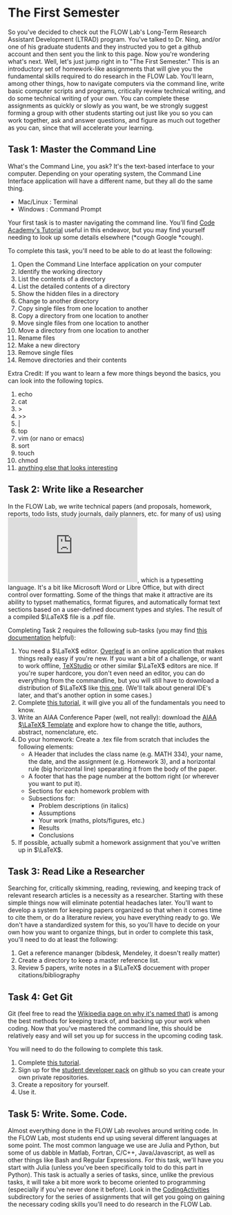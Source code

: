 # The First Semester

So you've decided to check out the FLOW Lab's Long-Term Research Assistant Development (LTRAD) program. You've talked to Dr. Ning, and/or one of his graduate students and they instructed you to get a github account and then sent you the link to this page. Now you're wondering what's next. Well, let's just jump right in to "The First Semester." This is an introductory set of homework-like assignments that will give you the fundamental skills required to do research in the FLOW Lab. You'll learn, among other things, how to navigate computers via the command line, write basic computer scripts and programs, critically review technical writing, and do some technical writing of your own. You can complete these assignments as quickly or slowly as you want, be we strongly suggest forming a group with other students starting out just like you so you can work together, ask and answer questions, and figure as much out together as you can, since that will accelerate your learning.

## Task 1: Master the Command Line
What's the Command Line, you ask? It's the text-based interface to your computer. Depending on your operating system, the Command Line Interface application will have a different name, but they all do the same thing.

- Mac/Linux : Terminal
- Windows : Command Prompt

Your first task is to master navigating the command line. You'll find [Code Academy's Tutorial](https://www.codecademy.com/learn/learn-the-command-line) useful in this endeavor, but you may find yourself needing to look up some details elsewhere (*cough Google *cough).

To complete this task, you'll need to be able to do at least the following:

1. Open the Command Line Interface application on your computer
2. Identify the working directory
3. List the contents of a directory
4. List the detailed contents of a directory
5. Show the hidden files in a directory
6. Change to another directory
7. Copy single files from one location to another
8. Copy a directory from one location to another
9. Move single files from one location to another
10. Move a directory from one location to another
11. Rename files
12. Make a new directory
13. Remove single files
14. Remove directories and their contents

Extra Credit: If you want to learn a few more things beyond the basics, you can look into the following topics.

1. echo
2. cat
3. \>
4. \>>
5. |
6. top
7. vim (or nano or emacs)
8. sort
9. touch
10. chmod
11. [anything else that looks interesting](https://www.codecademy.com/articles/command-line-commands)

## Task 2: Write like a Researcher
In the FLOW Lab, we write technical papers (and proposals, homework, reports, todo lists, study journals, daily planners, etc. for many of us) using ![equation](https://latex.codecogs.com/gif.latex?%5Cinline%20%5CLaTeX), which is a typesetting language. It's a bit like Microsoft Word or Libre Office, but with direct control over formatting.  Some of the things that make it attractive are its ability to typset mathematics, format figures, and automatically format text sections based on a user-defined document types and styles. The result of a compiled $\LaTeX$ file is a .pdf file.

Completing Task 2 requires the following sub-tasks (you may find [this documentation](https://www.overleaf.com/learn) helpful):

1. You need a $\LaTeX$ editor. [Overleaf](https://www.overleaf.com/) is an online application that makes things really easy if you're new. If you want a bit of a challenge, or want to work offline, [TeXStudio](https://www.texstudio.org/) or other similar $\LaTeX$ editors are nice.  If you're super hardcore, you don't even need an editor, you can do everything from the commandline, but you will still have to download a distribution of $\LaTeX$ like [this one](https://tug.org/mactex/mactex-download.html). (We'll talk about general IDE's later, and that's another option in some cases.)
2. Complete [this tutorial](https://www.overleaf.com/learn/latex/Learn_LaTeX_in_30_minutes), it will give you all of the fundamentals you need to know.
3. Write an AIAA Conference Paper (well, not really): download the [AIAA $\LaTeX$ Template](https://www.overleaf.com/latex/templates/latex-template-for-the-preparation-of-papers-for-aiaa-technical-conferences/rsssbwthkptn#.WbgUXMiGNPZ) and explore how to change the title, authors, abstract, nomenclature, etc.
4. Do your homework: Create a .tex file from scratch that includes the following elements:
   - A Header that includes the class name (e.g. MATH 334), your name, the date, and the assignment (e.g. Homework 3), and a horizontal rule (big horizontal line) speparating it from the body of the paper.
   - A footer that has the page number at the bottom right (or wherever you want to put it).
   - Sections for each homework problem with
   - Subsections for:
     - Problem descriptions (in italics)
     - Assumptions
     - Your work (maths, plots/figures, etc.)
     - Results
     - Conclusions
5. If possible, actually submit a homework assignment that you've written up in $\LaTeX$.

## Task 3: Read Like a Researcher
Searching for, critically skimming, reading, reviewing, and keeping track of relevant research articles is a necessity as a researcher. Starting with these simple things now will eliminate potential headaches later. You'll want to develop a system for keeping papers organized so that when it comes time to cite them, or do a literature review, you have everything ready to go.  We don't have a standardized system for this, so you'll have to decide on your own how you want to organize things, but in order to complete this task, you'll need to do at least the following:

1. Get a reference mananger (bibdesk, Mendeley, it doesn't really matter)
2. Create a directory to keep a master reference list.
3. Review 5 papers, write notes in a $\LaTeX$ docuement with proper citations/bibliography

## Task 4: Get Git
Git (feel free to read the [Wikipedia page on why it's named that](https://en.wikipedia.org/wiki/Git#Naming)) is among the best methods for keeping track of, and backing up your work when coding. Now that you've mastered the command line, this should be relatively easy and will set you up for success in the upcoming coding task.

You will need to do the following to complete this task.

1. Complete [this tutorial](https://www.codecademy.com/learn/learn-git).
2. Sign up for the [student developer pack](https://education.github.com/pack) on github so you can create your own private repositories.
3. Create a repository for yourself.
4. Use it.

## Task 5: Write. Some. Code.
Almost everything done in the FLOW Lab revolves around writing code. In the FLOW Lab, most students end up using several different languages at some point. The most common language we use are Julia and Python, but some of us dabble in Matlab, Fortran, C/C++, Java/Javascript, as well as other things like Bash and Regular Expressions. For this task, we'll have you start with Julia (unless you've been specifically told to do this part in Python). This task is actually a series of tasks, since, unlike the previous tasks, it will take a bit more work to become oriented to programming (especially if you've never done it before). Look in the [CodingActivities](./CodingActivities) subdirectory for the series of assignments that will get you going on gaining the necessary coding skills you'll need to do research in the FLOW Lab.
